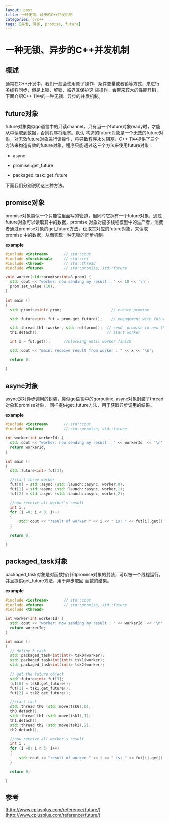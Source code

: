 ```yaml
---
layout: post
title: 一种无锁、异步的C++并发机制
categories: c/c++
tags: [并发, 异步, promise, future]
---
```


# 一种无锁、异步的C++并发机制

## 概述

通常在C++开发中，我们一般会使用原子操作、条件变量或者锁等方式，来进行多线程同步，但是上锁、解锁、临界区保护这
些操作，会带来较大的性能开销，下面介绍C++ 11中的一种无锁、异步的并发机制。

## future对象

future对象类似go语言中的只读channel，只有当一个future对象ready时，才能从中读取到数据，否则程序将阻塞。默认
构造的future对象是一个无效的future对象，对无效future对象进行读操作，将导致程序永久阻塞，C++ 11中提供了三个
方法来构造有效的future对象，程序只能通过这三个方法来使用future对象：

*   async

*   promise::get_future

*   packaged_task::get_future

下面我们分别说明这三种方法。

## promise对象

promise对象类似一个只能往里面写的管道，但同时它拥有一个future对象，通过future对象可以读取其中的数据，promise
对象对应多线程模型中的生产者，消费者通过promise对象的get_future方法，获取其对应的future对象，来读取promise
中的数据，从而实现一种无锁的同步机制。

**example**

````c++
#include <iostream>       // std::cout
#include <functional>     // std::ref
#include <thread>         // std::thread
#include <future>         // std::promise, std::future

void worker(std::promise<int>& prom) {
  std::cout << "worker: now sending my result : " << 10 << '\n';
  prom.set_value (10);
}

int main ()
{
  std::promise<int> prom;                      // create promise

  std::future<int> fut = prom.get_future();    // engagement with future

  std::thread th1 (worker, std::ref(prom));  // send  promise to new thread
  th1.detach();                              // start worker

  int x = fut.get();      //blocking until worker finish 

  std::cout << "main: receive result from worker : " << x << '\n';

  return 0;

}
````

## async对象

async是对异步调用的封装，类似go语言中的goroutine, async对象封装了thread对象和promise对象，
同样提供get_future方法，用于获取异步调用的结果。

**example**

````c++
#include <iostream>       // std::cout
#include <future>         // std::promise, std::future

int worker(int workerId) {
  std::cout << "worker: now sending my result : " << workerId  << '\n';
  return workerId;
}

int main ()
{
  std::future<int> fut[3];

  //start three worker 
  fut[0] = std::async (std::launch::async, worker,0);
  fut[1] = std::async (std::launch::async, worker,1);
  fut[2] = std::async (std::launch::async, worker,2);

  //now receive all worker's result
  int i ;
  for (i =0; i < 3; i++)
  {
      std::cout << "result of worker " << i << " is: " << fut[i].get() << std::endl;
  }

  return 0;

}
````
## packaged_task对象

packaged_task对象是对函数指针和promise对象的封装，可以被一个线程运行，并且提供get_future方法，用于异步取回
函数的结果。

**example**

````c++
#include <iostream>       // std::cout
#include <future>         // std::promise, std::future
#include <thread>

int worker(int workerId) {
  std::cout << "worker: now sending my result : " << workerId  << '\n';
  return workerId;
}

int main ()
{
  // define 3 task
  std::packaged_task<int(int)> tsk0(worker);
  std::packaged_task<int(int)> tsk1(worker);
  std::packaged_task<int(int)> tsk2(worker);

  // get the future object
  std::future<int> fut[3];
  fut[0] = tsk0.get_future();
  fut[1] = tsk1.get_future();
  fut[2] = tsk2.get_future();

  //start task
  std::thread th0 (std::move(tsk0),0);
  th0.detach();
  std::thread th1 (std::move(tsk1),1);
  th1.detach();
  std::thread th2 (std::move(tsk2),2);
  th2.detach();

  //now receive all worker's result
  int i ;
  for (i =0; i < 3; i++)
  {
      std::cout << "result of worker " << i << " is: " << fut[i].get() << std::endl;
  }

  return 0;

}
````

## 参考

[http://www.cplusplus.com/reference/future/](http://www.cplusplus.com/reference/future/)